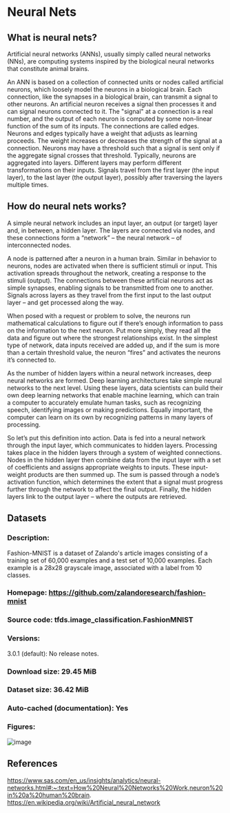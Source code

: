 # Neural Nets


## What is neural nets?

Artificial neural networks (ANNs), usually simply called neural networks (NNs), are computing systems inspired by the biological neural networks that constitute animal brains.

An ANN is based on a collection of connected units or nodes called artificial neurons, which loosely model the neurons in a biological brain. Each connection, like the synapses in a biological brain, can transmit a signal to other neurons. An artificial neuron receives a signal then processes it and can signal neurons connected to it. The "signal" at a connection is a real number, and the output of each neuron is computed by some non-linear function of the sum of its inputs. The connections are called edges. Neurons and edges typically have a weight that adjusts as learning proceeds. The weight increases or decreases the strength of the signal at a connection. Neurons may have a threshold such that a signal is sent only if the aggregate signal crosses that threshold. Typically, neurons are aggregated into layers. Different layers may perform different transformations on their inputs. Signals travel from the first layer (the input layer), to the last layer (the output layer), possibly after traversing the layers multiple times.


## How do neural nets works?

A simple neural network includes an input layer, an output (or target) layer and, in between, a hidden layer. The layers are connected via nodes, and these connections form a “network” – the neural network – of interconnected nodes.

A node is patterned after a neuron in a human brain. Similar in behavior to neurons, nodes are activated when there is sufficient stimuli or input. This activation spreads throughout the network, creating a response to the stimuli (output). The connections between these artificial neurons act as simple synapses, enabling signals to be transmitted from one to another. Signals across layers as they travel from the first input to the last output layer – and get processed along the way.

When posed with a request or problem to solve, the neurons run mathematical calculations to figure out if there’s enough information to pass on the information to the next neuron. Put more simply, they read all the data and figure out where the strongest relationships exist. In the simplest type of network, data inputs received are added up, and if the sum is more than a certain threshold value, the neuron “fires” and activates the neurons it’s connected to.

As the number of hidden layers within a neural network increases, deep neural networks are formed. Deep learning architectures take simple neural networks to the next level. Using these layers, data scientists can build their own deep learning networks that enable machine learning, which can train a computer to accurately emulate human tasks, such as recognizing speech, identifying images or making predictions. Equally important, the computer can learn on its own by recognizing patterns in many layers of processing.

So let’s put this definition into action. Data is fed into a neural network through the input layer, which communicates to hidden layers. Processing takes place in the hidden layers through a system of weighted connections. Nodes in the hidden layer then combine data from the input layer with a set of coefficients and assigns appropriate weights to inputs. These input-weight products are then summed up. The sum is passed through a node’s activation function, which determines the extent that a signal must progress further through the network to affect the final output. Finally, the hidden layers link to the output layer – where the outputs are retrieved.

## Datasets

### Description:

Fashion-MNIST is a dataset of Zalando's article images consisting of a training set of 60,000 examples and a test set of 10,000 examples. Each example is a 28x28 grayscale image, associated with a label from 10 classes.

### Homepage: https://github.com/zalandoresearch/fashion-mnist

### Source code: tfds.image_classification.FashionMNIST

### Versions:

3.0.1 (default): No release notes.
### Download size: 29.45 MiB

### Dataset size: 36.42 MiB

### Auto-cached (documentation): Yes

### Figures:

![image](https://user-images.githubusercontent.com/98139045/166153435-98b4fbb9-a9b0-478c-88c2-1eea7094580d.png)


## References

https://www.sas.com/en_us/insights/analytics/neural-networks.html#:~:text=How%20Neural%20Networks%20Work,neuron%20in%20a%20human%20brain.
https://en.wikipedia.org/wiki/Artificial_neural_network
